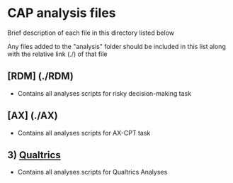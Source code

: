 # CAP analysis files
Brief description of each file in this directory listed below

Any files added to the "analysis" folder should be included in this list along with the relative link (./) of that file

## [RDM] (./RDM)
-   Contains all analyses scripts for risky decision-making task

## [AX] (./AX)
-   Contains all analyses scripts for AX-CPT task

## 3) [Qualtrics](./Qualtrics)
- Contains all analyses scripts for Qualtrics Analyses



